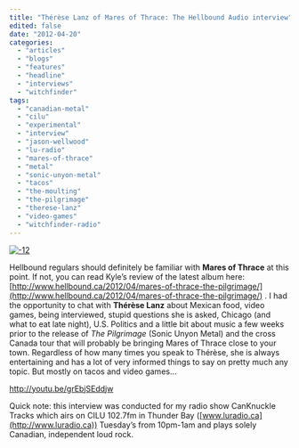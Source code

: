 ```yaml
---
title: "Thérèse Lanz of Mares of Thrace: The Hellbound Audio interview"
edited: false
date: "2012-04-20"
categories:
  - "articles"
  - "blogs"
  - "features"
  - "headline"
  - "interviews"
  - "witchfinder"
tags:
  - "canadian-metal"
  - "cilu"
  - "experimental"
  - "interview"
  - "jason-wellwood"
  - "lu-radio"
  - "mares-of-thrace"
  - "metal"
  - "sonic-unyon-metal"
  - "tacos"
  - "the-moulting"
  - "the-pilgrimage"
  - "therese-lanz"
  - "video-games"
  - "witchfinder-radio"
---
```


[![](http://www.hellbound.ca/wp-content/uploads/2012/04/12-590x518.jpg "-12")](http://www.hellbound.ca/wp-content/uploads/2012/04/12.jpg)

Hellbound regulars should definitely be familiar with **Mares of Thrace** at this point. If not, you can read Kyle’s review of the latest album here: [http://www.hellbound.ca/2012/04/mares-of-thrace-the-pilgrimage/](http://www.hellbound.ca/2012/04/mares-of-thrace-the-pilgrimage/) . I had the opportunity to chat with **Thérèse Lanz** about Mexican food, video games, being interviewed, stupid questions she is asked, Chicago (and what to eat late night), U.S. Politics and a little bit about music a few weeks prior to the release of _The Pilgrimage_ (Sonic Unyon Metal) and the cross Canada tour that will probably be bringing Mares of Thrace close to your town. Regardless of how many times you speak to Thérèse, she is always entertaining and has a lot of very informed things to say on pretty much any topic. But mostly on tacos and video games...

http://youtu.be/grEbjSEddjw

Quick note: this interview was conducted for my radio show CanKnuckle Tracks which airs on CILU 102.7fm in Thunder Bay ([www.luradio.ca](http://www.luradio.ca)) Tuesday’s from 10pm-1am and plays solely Canadian, independent loud rock.
